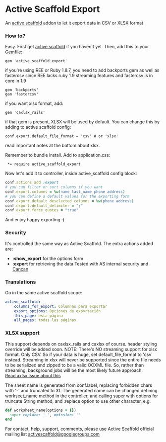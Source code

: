# Active Scaffold Export
An [active scaffold](https://github.com/activescaffold/active_scaffold) addon to let it export data in CSV or XLSX format

### How to?
Easy. First get [active scaffold](https://github.com/activescaffold/active_scaffold) if you haven't yet. 
Then, add this to your Gemfile:
```
gem 'active_scaffold_export'
```
if you're using REE or Ruby 1.8.7, you need to add backports gem as well as fastercsv since REE lacks ruby 1.9 streaming features and fastercsv is in core in 1.9
```
gem 'backports'
gem 'fastercsv'
```
if you want xlsx format, add:
```
gem 'caxlsx_rails'
```
if that gem is present, XLSX will be used by default. 
You can change this by adding to active scaffold config:
```
conf.export.default_file_format = 'csv' # or 'xlsx' 
```
read important notes at the bottom about xlsx.

Remember to bundle install.
Add to application.css:
```
 *= require active_scaffold_export
```

Now let's add it to controller, inside active_scaffold config block:
```ruby
conf.actions.add :export
# you can filter or sort columns if you want
conf.export.columns = %w(name last_name phone address) 
# you can define a default values for the exporting form
conf.export.default_deselected_columns = %w(phone address)
conf.export.default_delimiter = ";"
conf.export.force_quotes = "true"
```
And enjoy happy exporting :)

### Security
It's controlled the same way as Active Scaffold. The extra actions added are:
* **:show_export** for the options form
* **:export** for retrieving the data
Tested with AS internal security and [Cancan](https://github.com/ryanb/cancan)

### Translations 
Go in the same active scaffold scope:
```yaml
active_scaffold:
    columns_for_export: Columnas para exportar
    export_options: Opciones de exportación
    this_page: esta página
    all_pages: todas las páginas 
```

### XLSX support 
This support depends on caxlsx_rails and caxlsx of course. 
header styling override will be added soon. 
NOTE: There's NO streaming support for xlsx format. Only CSV. So if your data is huge, set default_file_format to 'csv' instead.
Streaming in xlsx will never be supported since the entire file needs to be serialized and zipped to be a valid OOXML file. 
So, rather than streaming, background jobs will be the most likely future approach.  
[Read axlsx issue about this](https://github.com/randym/axlsx/issues/169#issuecomment-13252750)

The sheet name is generated from conf.label, replacing forbidden chars with '-' and truncated to 31. The generated name can be changed defining workseet_name method in the controller, and calling super with options for truncate String method, and :replace option to use other character, e.g.

```ruby
def worksheet_name(options = {})
  super replace: '_', omission: ''
end
```

For contact, help, support, comments, please use Active Scaffold official mailing list  activescaffold@googlegroups.com

